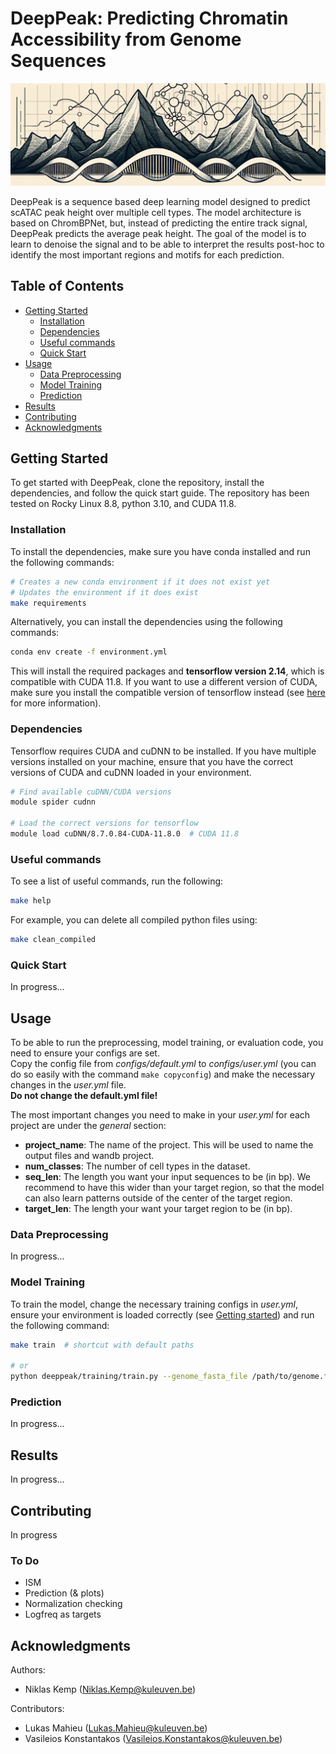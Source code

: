 # DeepPeak: Predicting Chromatin Accessibility from Genome Sequences

![DeepPeak Logo](figures/banner.png)


DeepPeak is a sequence based deep learning model designed to predict scATAC peak height over multiple cell types. 
The model architecture is based on ChromBPNet, but, instead of predicting the entire track signal, DeepPeak predicts the average peak height.
The goal of the model is to learn to denoise the signal and to be able to interpret the results post-hoc to identify the most important regions and motifs for each prediction.

## Table of Contents
- [Getting Started](#getting-started)
  - [Installation](#installation)
  - [Dependencies](#dependencies)
  - [Useful commands](#useful-commands)
  - [Quick Start](#quick-start)
- [Usage](#usage)
  - [Data Preprocessing](#data-preprocessing)
  - [Model Training](#model-training)
  - [Prediction](#prediction)
- [Results](#results)
- [Contributing](#contributing)
- [Acknowledgments](#acknowledgments)

## Getting Started
To get started with DeepPeak, clone the repository, install the dependencies, and follow the quick start guide.
The repository has been tested on Rocky Linux 8.8, python 3.10, and CUDA 11.8.

### Installation
To install the dependencies, make sure you have conda installed and run the following commands:
```bash
# Creates a new conda environment if it does not exist yet
# Updates the environment if it does exist
make requirements
```

Alternatively, you can install the dependencies using the following commands:
```bash
conda env create -f environment.yml
```

This will install the required packages and **tensorflow version 2.14**, which is compatible with CUDA 11.8. If you want to use a different version of CUDA, make sure you install the compatible version of tensorflow instead (see [here](https://www.tensorflow.org/install/source#gpu) for more information).

### Dependencies

Tensorflow requires CUDA and cuDNN to be installed. If you have multiple versions installed on your machine, ensure that you have the correct versions of CUDA and cuDNN loaded in your environment. 
```bash
# Find available cuDNN/CUDA versions
module spider cudnn

# Load the correct versions for tensorflow
module load cuDNN/8.7.0.84-CUDA-11.8.0  # CUDA 11.8
```

### Useful commands

To see a list of useful commands, run the following:
```bash
make help
```
For example, you can delete all compiled python files using: 
```bash
make clean_compiled
```

### Quick Start
In progress...

## Usage
To be able to run the preprocessing, model training, or evaluation code, you need to ensure your configs are set.  
Copy the config file from *configs/default.yml* to *configs/user.yml* (you can do so easily with the command `make copyconfig`) and make the necessary changes in the *user.yml* file.  
**Do not change the default.yml file!**

The most important changes  you need to make in your *user.yml* for each project are under the *general* section:
- **project_name**: The name of the project. This will be used to name the output files and wandb project.
- **num_classes**: The number of cell types in the dataset.
- **seq_len**: The length you want your input sequences to be (in bp). We recommend to have this wider than your target region, so that the model can also learn patterns outside of the center of the target region.
- **target_len**: The length your want your target region to be (in bp).


### Data Preprocessing
In progress...

### Model Training

To train the model, change the necessary training configs in *user.yml*, ensure your environment is loaded correctly (see [Getting started](#getting-started)) and run the following command:
```bash
make train  # shortcut with default paths

# or
python deeppeak/training/train.py --genome_fasta_file /path/to/genome.fa --bed_file /path/to/consensus_peaks_inputs.bed --targets_file /path/to/targets.npy --output_dir /path/to/output
```

### Prediction
In progress...


## Results
In progress...

## Contributing
In progress

### To Do
* ISM
* Prediction (& plots)
* Normalization checking
* Logfreq as targets


## Acknowledgments
Authors:
  - Niklas Kemp (Niklas.Kemp@kuleuven.be)  

Contributors:
  - Lukas Mahieu (Lukas.Mahieu@kuleuven.be)
  - Vasileios Konstantakos (Vasileios.Konstantakos@kuleuven.be)
  

